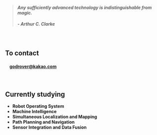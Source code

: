 > #### *Any sufficiently advanced technology is indistinguishable from magic.*
> ##### - Arthur C. Clarke

　

## **To contact**

#### 　[godrover@kakao.com](mailto:godrover@kakao.com)

　

## **Currently studying**

- **Robot Operating System**
- **Machine Intelligence**
- **Simultaneous Localization and Mapping**
- **Path Planning and Navigation**
- **Sensor Integration and Data Fusion**
